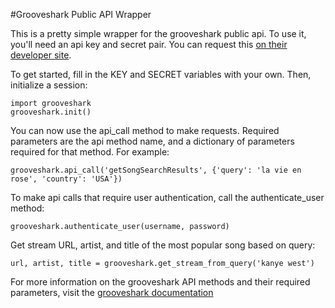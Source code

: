 #Grooveshark Public API Wrapper

This is a pretty simple wrapper for the grooveshark public api. To use it, you'll need an api key and secret pair. You can request this [on their developer site](http://developers.grooveshark.com/api).  


To get started, fill in the KEY and SECRET variables with your own. Then, initialize a session:  

```
import grooveshark  
grooveshark.init()  

```
  

You can now use the api_call method to make requests. Required parameters are the api method name, and a dictionary of parameters required for that method. For example:  

```
grooveshark.api_call('getSongSearchResults', {'query': 'la vie en rose', 'country': 'USA'})
```  

To make api calls that require user authentication, call the authenticate_user method:  

```
grooveshark.authenticate_user(username, password)
```  

Get stream URL, artist, and title of the most popular song based on query:

```
url, artist, title = grooveshark.get_stream_from_query('kanye west')
```

For more information on the grooveshark API methods and their required parameters, visit the [grooveshark documentation](http://developers.grooveshark.com/docs/public_api/v3/)


